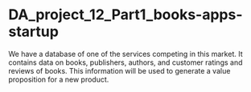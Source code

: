 # DA_project_12_Part1_books-apps-startup
We have a database of one of the services competing in this market. It contains data on books, publishers, authors, and customer ratings and reviews of books. This information will be used to generate a value proposition for a new product.
